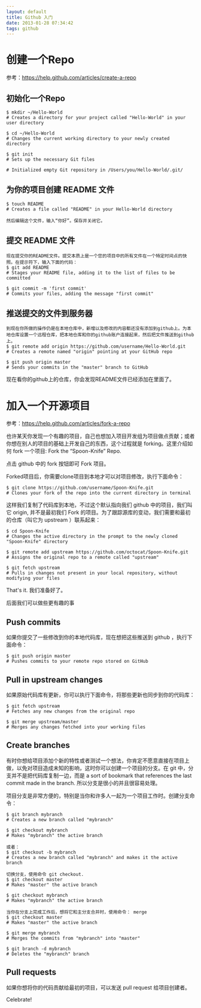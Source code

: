 ```yaml
---
layout: default
title: Github 入门
date: 2013-01-28 07:34:42
tags: github
---
```


# 创建一个Repo

参考：https://help.github.com/articles/create-a-repo

## 初始化一个Repo

```
$ mkdir ~/Hello-World
# Creates a directory for your project called "Hello-World" in your user directory

$ cd ~/Hello-World
# Changes the current working directory to your newly created directory

$ git init
# Sets up the necessary Git files

# Initialized empty Git repository in /Users/you/Hello-World/.git/
```

## 为你的项目创建 README 文件

```
$ touch README
# Creates a file called "README" in your Hello-World directory

然后编辑这个文件，输入“你好”。保存并关闭它。
```

## 提交 README 文件

```
现在提交你的README文件。提交本质上是一个您的项目中的所有文件在一个特定时间点的快照。在提示符下，输入下面的代码：
$ git add README
# Stages your README file, adding it to the list of files to be committed

$ git commit -m 'first commit'
# Commits your files, adding the message "first commit"
```

## 推送提交的文件到服务器

```
到现在你所做的操作仍是在本地仓库中，新增以及修改的内容都还没有添加到github上。为本地仓库设置一个远程仓库，把本地仓库和你的github账户连接起来，然后把文件推送到github上。
$ git remote add origin https://github.com/username/Hello-World.git
# Creates a remote named "origin" pointing at your GitHub repo

$ git push origin master
# Sends your commits in the "master" branch to GitHub
```

现在看你的github上的仓库，你会发现README文件已经添加在里面了。

# 加入一个开源项目

参考：https://help.github.com/articles/fork-a-repo

也许某天你发现一个有趣的项目，自己也想加入项目开发组为项目做点贡献；或者你想在别人的项目的基础上开发自己的东西，这个过程就是 forking。这里介绍如何 fork 一个项目: Fork the “Spoon-Knife” Repo.

点击 github 中的 fork 按钮即可 Fork 项目。

Forked项目后，你需要clone项目到本地才可以对项目修改，执行下面命令：

```
$ git clone https://github.com/username/Spoon-Knife.git
# Clones your fork of the repo into the current directory in terminal
```

这样我们复制了代码库到本地，不过这个默认指向我们 github 中的项目，我们叫它 origin, 并不是最初我们 Fork 的项目。为了跟踪源库的变动，我们需要和最初的仓库（叫它为 upstream ）联系起来：

```
$ cd Spoon-Knife
# Changes the active directory in the prompt to the newly cloned "Spoon-Knife" directory

$ git remote add upstream https://github.com/octocat/Spoon-Knife.git
# Assigns the original repo to a remote called "upstream"

$ git fetch upstream
# Pulls in changes not present in your local repository, without modifying your files
```

That's it. 我们准备好了。

后面我们可以做些更有趣的事

## Push commits

如果你提交了一些修改到你的本地代码库，现在想把这些推送到 github ，执行下面命令：

```
$ git push origin master
# Pushes commits to your remote repo stored on GitHub
```

## Pull in upstream changes

如果原始代码库有更新，你可以执行下面命令，将那些更新也同步到你的代码库：

```
$ git fetch upstream
# Fetches any new changes from the original repo

$ git merge upstream/master
# Merges any changes fetched into your working files
```

## Create branches

有时你想给项目添加个新的特性或者测试一个想法，你肯定不愿意直接在项目上做，以免对项目造成未知的影响，这时你可以创建一个项目的分支。在 git 中，分支并不是把代码库复制一边，而是 a sort of bookmark that references the last commit made in the branch. 所以分支是很小的并且很容易处理。

项目分支是非常方便的，特别是当你和许多人一起为一个项目工作时。创建分支命令：

```
$ git branch mybranch
# Creates a new branch called "mybranch"

$ git checkout mybranch
# Makes "mybranch" the active branch

或者：
$ git checkout -b mybranch
# Creates a new branch called "mybranch" and makes it the active branch

切换分支，使用命令 git checkout.
$ git checkout master
# Makes "master" the active branch

$ git checkout mybranch
# Makes "mybranch" the active branch

当你在分支上完成工作后，想将它和主分支合并时，使用命令： merge
$ git checkout master
# Makes "master" the active branch

$ git merge mybranch
# Merges the commits from "mybranch" into "master"

$ git branch -d mybranch
# Deletes the "mybranch" branch
```

## Pull requests

如果你想将你的代码贡献给最初的项目，可以发送 pull request 给项目创建者。

Celebrate!

